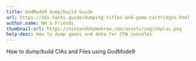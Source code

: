 ```yaml
---
title: GodMode9 dump/build Guide
url: https://3ds.hacks.guide/dumping-titles-and-game-cartridges.html
author.name: NH & Friends
thumbnail-url: https://nintendohomebrew.com/assets/img/nhplai.png
help-desc: How to dump games and data for CFW consoles
---
```


How to dump/build CIAs and Files using GodMode9
